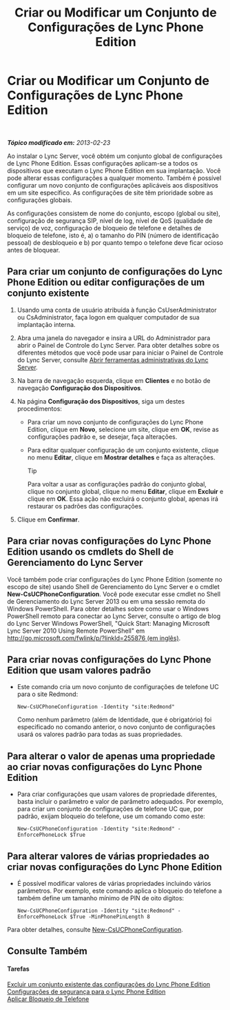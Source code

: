 ﻿---
title: Criar ou Modificar um Conjunto de Configurações de Lync Phone Edition
TOCTitle: Criar ou Modificar um Conjunto de Configurações de Lync Phone Edition
ms:assetid: 6cf714af-8f57-4a71-89ad-0a776302b2ba
ms:mtpsurl: https://technet.microsoft.com/pt-br/library/JJ688086(v=OCS.15)
ms:contentKeyID: 49886255
ms.date: 05/19/2016
mtps_version: v=OCS.15
ms.translationtype: HT
---

# Criar ou Modificar um Conjunto de Configurações de Lync Phone Edition

 

_**Tópico modificado em:** 2013-02-23_

Ao instalar o Lync Server, você obtém um conjunto global de configurações de Lync Phone Edition. Essas configurações aplicam-se a todos os dispositivos que executam o Lync Phone Edition em sua implantação. Você pode alterar essas configurações a qualquer momento. Também é possível configurar um novo conjunto de configurações aplicáveis aos dispositivos em um site específico. As configurações de site têm prioridade sobre as configurações globais.

As configurações consistem de nome do conjunto, escopo (global ou site), configuração de segurança SIP, nível de log, nível de QoS (qualidade de serviço) de voz, configuração de bloqueio de telefone e detalhes de bloqueio de telefone, isto é, a) o tamanho do PIN (número de identificação pessoal) de desbloqueio e b) por quanto tempo o telefone deve ficar ocioso antes de bloquear.

## Para criar um conjunto de configurações do Lync Phone Edition ou editar configurações de um conjunto existente

1.  Usando uma conta de usuário atribuída à função CsUserAdministrator ou CsAdministrator, faça logon em qualquer computador de sua implantação interna.

2.  Abra uma janela do navegador e insira a URL do Administrador para abrir o Painel de Controle do Lync Server. Para obter detalhes sobre os diferentes métodos que você pode usar para iniciar o Painel de Controle do Lync Server, consulte [Abrir ferramentas administrativas do Lync Server](lync-server-2013-open-lync-server-administrative-tools.md).

3.  Na barra de navegação esquerda, clique em **Clientes** e no botão de navegação **Configuração dos Dispositivos**.

4.  Na página **Configuração dos Dispositivos**, siga um destes procedimentos:
    
      - Para criar um novo conjunto de configurações do Lync Phone Edition, clique em **Novo**, selecione um site, clique em **OK**, revise as configurações padrão e, se desejar, faça alterações.
    
      - Para editar qualquer configuração de um conjunto existente, clique no menu **Editar**, clique em **Mostrar detalhes** e faça as alterações.
        

        > [!TIP]
        > Para voltar a usar as configurações padrão do conjunto global, clique no conjunto global, clique no menu <STRONG>Editar</STRONG>, clique em <STRONG>Excluir</STRONG> e clique em <STRONG>OK</STRONG>. Essa ação não excluirá o conjunto global, apenas irá restaurar os padrões das configurações.



5.  Clique em **Confirmar**.

## Para criar novas configurações do Lync Phone Edition usando os cmdlets do Shell de Gerenciamento do Lync Server

Você também pode criar configurações do Lync Phone Edition (somente no escopo de site) usando Shell de Gerenciamento do Lync Server e o cmdlet **New-CsUCPhoneConfiguration**. Você pode executar esse cmdlet no Shell de Gerenciamento do Lync Server 2013 ou em uma sessão remota do Windows PowerShell. Para obter detalhes sobre como usar o Windows PowerShell remoto para conectar ao Lync Server, consulte o artigo de blog do Lync Server Windows PowerShell, "Quick Start: Managing Microsoft Lync Server 2010 Using Remote PowerShell" em [http://go.microsoft.com/fwlink/p/?linkId=255876 (em inglês)](http://go.microsoft.com/fwlink/p/?linkid=255876).

## Para criar novas configurações do Lync Phone Edition que usam valores padrão

  - Este comando cria um novo conjunto de configurações de telefone UC para o site Redmond:
    
        New-CsUCPhoneConfiguration -Identity "site:Redmond"
    
    Como nenhum parâmetro (além de Identidade, que é obrigatório) foi especificado no comando anterior, o novo conjunto de configurações usará os valores padrão para todas as suas propriedades.

## Para alterar o valor de apenas uma propriedade ao criar novas configurações do Lync Phone Edition

  - Para criar configurações que usam valores de propriedade diferentes, basta incluir o parâmetro e valor de parâmetro adequados. Por exemplo, para criar um conjunto de configurações de telefone UC que, por padrão, exijam bloqueio do telefone, use um comando como este:
    
        New-CsUCPhoneConfiguration -Identity "site:Redmond" -EnforcePhoneLock $True

## Para alterar valores de várias propriedades ao criar novas configurações do Lync Phone Edition

  - É possível modificar valores de várias propriedades incluindo vários parâmetros. Por exemplo, este comando aplica o bloqueio do telefone a também define um tamanho mínimo de PIN de oito dígitos:
    
        New-CsUCPhoneConfiguration -Identity "site:Redmond" -EnforcePhoneLock $True -MinPhonePinLength 8

Para obter detalhes, consulte [New-CsUCPhoneConfiguration](new-csucphoneconfiguration.md).

## Consulte Também

#### Tarefas

[Excluir um conjunto existente das configurações do Lync Phone Edition](lync-server-2013-delete-an-existing-collection-of-lync-phone-edition-configuration-settings.md)  
[Configurações de segurança para o Lync Phone Edition](lync-server-2013-configure-security-settings-for-lync-phone-edition.md)  
[Aplicar Bloqueio de Telefone](lync-server-2013-enforce-phone-locking.md)

